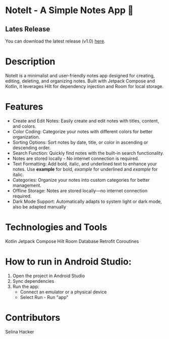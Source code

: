 # NoteIt - A Simple Notes App 📝

## Lates Release
You can download the latest release (v1.0) [here](https://github.com/SelinaHacker/NoteIt/releases/tag/v1.0).

# Description
NoteIt is a minimalist and user-friendly notes app designed for creating, editing, deleting,
and organizing notes. Built with Jetpack Compose and Kotlin, it leverages Hilt for dependency
injection and Room for local storage.

# Features

- Create and Edit Notes: Easily create and edit notes with titles, content, and colors. 
- Color Coding: Categorize your notes with different colors for better organization. 
- Sorting Options: Sort notes by date, title, or color in ascending or descending order.
- Search Function: Quickly find notes with the built-in search functionality.
- Notes are stored locally - No internet connection is required.
- Text Formatting: Add bold, italic, and underlined text to enhance your notes.
  Use **example** for bold, _example_ for underlined and *example* for italic.
- Categories: Organize your notes into custom categories for better management.
- Offline Storage: Notes are stored locally—no internet connection required.
- Dark Mode Support: Automatically adapts to system light or dark mode, also be adapted manually

# Technologies and Tools
Kotlin
Jetpack Compose
Hilt
Room Database
Retrofit
Coroutines

# How to run in Android Studio:
1. Open the project in Android Studio
2. Sync dependencies
3. Run the app:
   - Connect an emulator or a physical device
   - Select Run - Run "app"

# Contributors
Selina Hacker

